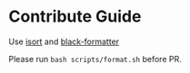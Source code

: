 # Contribute Guide

Use [isort](https://github.com/PyCQA/isort) and [black-formatter](https://github.com/psf/black)

Please run `bash scripts/format.sh` before PR.